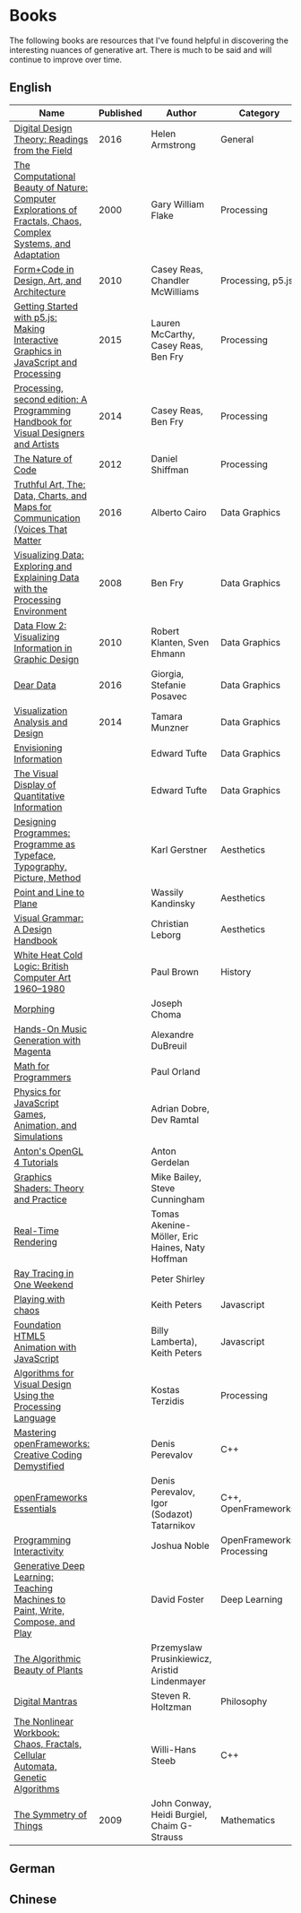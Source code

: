 
# Books 
The following books are resources that I've found helpful in discovering the interesting nuances of generative art. There is much to be said and will continue to improve over time. 


## English 
 | Name                                                                                                                                     | Published | Author                                          | Category                   | Rating |
|------------------------------------------------------------------------------------------------------------------------------------------|-----------|-------------------------------------------------|----------------------------|--------|
| [Digital Design Theory: Readings from the Field](https://amzn.to/3kuoWNu)                                                                | 2016      | Helen Armstrong                                 | General                    |        |
| [The Computational Beauty of Nature: Computer Explorations of Fractals, Chaos, Complex Systems, and Adaptation](https://amzn.to/36u5mM4) | 2000      | Gary William Flake                              | Processing                 |        |
| [Form+Code in Design, Art, and Architecture](https://amzn.to/2IzW3lM)                                                                    | 2010      | Casey Reas, Chandler McWilliams                 | Processing, p5.js          |        |
| [Getting Started with p5.js: Making Interactive Graphics in JavaScript and Processing](https://amzn.to/2ICWcVy)                          | 2015      | Lauren McCarthy, Casey Reas, Ben Fry            | Processing                 |        |
| [Processing, second edition: A Programming Handbook for Visual Designers and Artists](https://amzn.to/32J8B1j)                           | 2014      | Casey Reas, Ben Fry                             | Processing                 | ⭐⭐⭐⭐⭐  |
| [The Nature of Code ](https://amzn.to/2KafEtt)                                                                                           | 2012      | Daniel Shiffman                                 | Processing                 | ⭐⭐⭐⭐⭐  |
| [Truthful Art, The: Data, Charts, and Maps for Communication (Voices That Matter](https://amzn.to/2IFbTM2)                               | 2016      | Alberto Cairo                                   | Data Graphics              |        |
| [Visualizing Data: Exploring and Explaining Data with the Processing Environment](https://amzn.to/3nn8X5A)                               | 2008      | Ben Fry                                         | Data Graphics              |        |
| [Data Flow 2: Visualizing Information in Graphic Design](https://amzn.to/36zLvvg)                                                        | 2010      | Robert Klanten, Sven Ehmann                     | Data Graphics              |        |
| [Dear Data](https://amzn.to/36u714g)                                                                                                     | 2016      | Giorgia, Stefanie Posavec                       | Data Graphics              | ⭐⭐⭐⭐   |
| [Visualization Analysis and Design ](https://amzn.to/3lym5Ez)                                                                            | 2014      | Tamara Munzner                                  | Data Graphics              |        |
| [Envisioning Information](https://amzn.to/32JYv06)                                                                                       |           | Edward Tufte                                    | Data Graphics              |        |
| [The Visual Display of Quantitative Information ](https://amzn.to/3nxpXq1)                                                               |           | Edward Tufte                                    | Data Graphics              |        |
| [Designing Programmes: Programme as Typeface, Typography, Picture, Method](https://amzn.to/2Uvi8o4)                                      |           | Karl Gerstner                                   | Aesthetics                 |        |
| [Point and Line to Plane](https://amzn.to/3psJLMS)                                                                                       |           | Wassily Kandinsky                               | Aesthetics                 |        |
| [Visual Grammar: A Design Handbook](https://amzn.to/3nslEfr)                                                                             |           | Christian Leborg                                | Aesthetics                 |        |
| [White Heat Cold Logic: British Computer Art 1960–1980](https://amzn.to/35xKZ1v)                                                         |           | Paul Brown                                      | History                    |        |
| [Morphing](https://amzn.to/36PwC80)                                                                                                      |           | Joseph Choma                                    |                            | ⭐⭐⭐    |
| [Hands-On Music Generation with Magenta](https://amzn.to/32TBAzu)                                                                        |           | Alexandre DuBreuil                              |                            |        |
| [Math for Programmers](https://amzn.to/2IQzaus)                                                                                          |           | Paul Orland                                     |                            |        |
| [Physics for JavaScript Games, Animation, and Simulations](https://amzn.to/2UHxsyg)                                                      |           | Adrian Dobre, Dev Ramtal                        |                            |        |
| [Anton's OpenGL 4 Tutorials](https://amzn.to/38XuCxh)                                                                                    |           | Anton Gerdelan                                  |                            |        |
| [Graphics Shaders: Theory and Practice](https://amzn.to/2Hkk2VM)                                                                         |           | Mike Bailey, Steve Cunningham                   |                            |        |
| [Real-Time Rendering](https://amzn.to/3fgiskf)                                                                                           |           | Tomas Akenine-Möller, Eric Haines, Naty Hoffman |                            |        |
| [Ray Tracing in One Weekend](https://amzn.to/2UJl14V)                                                                                    |           | Peter Shirley                                   |                            |        |
| [Playing with chaos](https://amzn.to/36KeVa8)                                                                                            |           | Keith Peters                                    | Javascript                 |        |
| [Foundation HTML5 Animation with JavaScript](https://amzn.to/3faoTVO)                                                                    |           | Billy Lamberta), Keith Peters                   | Javascript                 |        |
| [Algorithms for Visual Design Using the Processing Language](https://amzn.to/3lJRZho)                                                    |           | Kostas Terzidis                                 | Processing                 |        |
| [Mastering openFrameworks: Creative Coding Demystified](https://amzn.to/3pHOxWQ)                                                         |           | Denis Perevalov                                 | C++                        |        |
| [openFrameworks Essentials](https://amzn.to/36RllnE)                                                                                     |           | Denis Perevalov, Igor (Sodazot) Tatarnikov      | C++, OpenFrameworks        |        |
| [Programming Interactivity](https://amzn.to/3fd86By)                                                                                     |           | Joshua Noble                                    | OpenFrameworks, Processing |        |
| [Generative Deep Learning: Teaching Machines to Paint, Write, Compose, and Play](https://amzn.to/32UD7W7)                                |           | David Foster                                    | Deep Learning              |        |
| [The Algorithmic Beauty of Plants](http://algorithmicbotany.org/papers/#abop)                                                            |           | Przemyslaw Prusinkiewicz, Aristid Lindenmayer   |                            |        |
| [Digital Mantras]()                                                                                                                      |           | Steven R. Holtzman                              | Philosophy                 |        |
| [The Nonlinear Workbook: Chaos, Fractals, Cellular Automata, Genetic Algorithms](https://amzn.to/333ttAm)                                |           | Willi-Hans Steeb                                | C++                        |        |
| [The Symmetry of Things](https://amzn.to/2JqKOg1)																						   | 2009      | John Conway,  Heidi Burgiel, Chaim G-Strauss    | Mathematics                |        |


## German 


## Chinese

